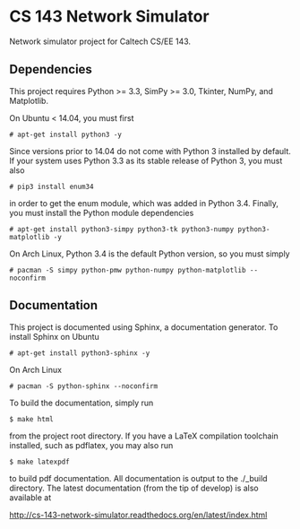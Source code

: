 # CS 143 Network Simulator

Network simulator project for Caltech CS/EE 143.

## Dependencies

This project requires Python >= 3.3, SimPy >= 3.0, Tkinter, NumPy, and
Matplotlib. 

On Ubuntu < 14.04, you must first
```
# apt-get install python3 -y
```
Since versions prior to 14.04 do not come with Python 3 installed by default.
If your system uses Python 3.3 as its stable release of Python 3, you must also
```
# pip3 install enum34
```
in order to get the enum module, which was added in Python 3.4.  Finally, you
must install the Python module dependencies
```
# apt-get install python3-simpy python3-tk python3-numpy python3-matplotlib -y
```
On Arch Linux, Python 3.4 is the default Python version, so you must simply
```
# pacman -S simpy python-pmw python-numpy python-matplotlib --noconfirm
```

## Documentation

This project is documented using Sphinx, a documentation generator.  To
install Sphinx on Ubuntu
```
# apt-get install python3-sphinx -y
```
On Arch Linux
```
# pacman -S python-sphinx --noconfirm
```
To build the documentation, simply run
```
$ make html
```
from the project root directory.  If you have a LaTeX compilation toolchain
installed, such as pdflatex, you may also run
```
$ make latexpdf
```
to build pdf documentation.  All documentation is output to the ./_build
directory.  The latest documentation (from the tip of develop) is also
available at

http://cs-143-network-simulator.readthedocs.org/en/latest/index.html

